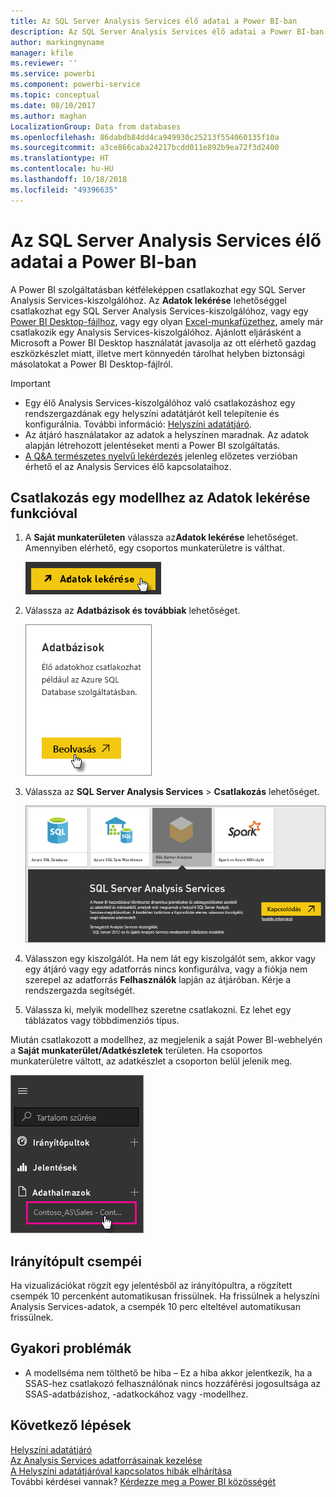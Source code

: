 ```yaml
---
title: Az SQL Server Analysis Services élő adatai a Power BI-ban
description: Az SQL Server Analysis Services élő adatai a Power BI-ban. Ez egy vállalati átjáróhoz konfigurált adatforrásban történik.
author: markingmyname
manager: kfile
ms.reviewer: ''
ms.service: powerbi
ms.component: powerbi-service
ms.topic: conceptual
ms.date: 08/10/2017
ms.author: maghan
LocalizationGroup: Data from databases
ms.openlocfilehash: 86dabdb84dd4ca949930c25213f554060135f10a
ms.sourcegitcommit: a3ce866caba24217bcdd011e892b9ea72f3d2400
ms.translationtype: HT
ms.contentlocale: hu-HU
ms.lasthandoff: 10/18/2018
ms.locfileid: "49396635"
---
```

# <a name="sql-server-analysis-services-live-data-in-power-bi"></a>Az SQL Server Analysis Services élő adatai a Power BI-ban
A Power BI szolgáltatásban kétféleképpen csatlakozhat egy SQL Server Analysis Services-kiszolgálóhoz. Az **Adatok lekérése** lehetőséggel csatlakozhat egy SQL Server Analysis Services-kiszolgálóhoz, vagy egy [Power BI Desktop-fájlhoz](service-desktop-files.md), vagy egy olyan [Excel-munkafüzethez](service-excel-workbook-files.md), amely már csatlakozik egy Analysis Services-kiszolgálóhoz. Ajánlott eljárásként a Microsoft a Power BI Desktop használatát javasolja az ott elérhető gazdag eszközkészlet miatt, illetve mert könnyedén tárolhat helyben biztonsági másolatokat a Power BI Desktop-fájlról.

 >[!IMPORTANT]
 >* Egy élő Analysis Services-kiszolgálóhoz való csatlakozáshoz egy rendszergazdának egy helyszíni adatátjárót kell telepítenie és konfigurálnia. További információ: [Helyszíni adatátjáró](service-gateway-onprem.md).
 >* Az átjáró használatakor az adatok a helyszínen maradnak.  Az adatok alapján létrehozott jelentéseket menti a Power BI szolgáltatás. 
 >* [A Q&A természetes nyelvű lekérdezés](service-q-and-a-direct-query.md) jelenleg előzetes verzióban érhető el az Analysis Services élő kapcsolataihoz.

## <a name="to-connect-to-a-model-from-get-data"></a>Csatlakozás egy modellhez az Adatok lekérése funkcióval
1. A **Saját munkaterületen** válassza az**Adatok lekérése** lehetőséget. Amennyiben elérhető, egy csoportos munkaterületre is válthat.
   
   ![](media/sql-server-analysis-services-tabular-data/connecttoas_getdatabutton.png)
2. Válassza az **Adatbázisok és továbbiak** lehetőséget.
   
   ![](media/sql-server-analysis-services-tabular-data/connecttoas_getdata_1.png)
3. Válassza az **SQL Server Analysis Services** > **Csatlakozás** lehetőséget. 
   
   ![](media/sql-server-analysis-services-tabular-data/connecttoas_getdata_2.png)
4. Válasszon egy kiszolgálót. Ha nem lát egy kiszolgálót sem, akkor vagy egy átjáró vagy egy adatforrás nincs konfigurálva, vagy a fiókja nem szerepel az adatforrás **Felhasználók** lapján az átjáróban. Kérje a rendszergazda segítségét.
5. Válassza ki, melyik modellhez szeretne csatlakozni. Ez lehet egy táblázatos vagy többdimenziós típus.

Miután csatlakozott a modellhez, az megjelenik a saját Power BI-webhelyén a **Saját munkaterület/Adatkészletek** területen. Ha csoportos munkaterületre váltott, az adatkészlet a csoporton belül jelenik meg.

![](media/sql-server-analysis-services-tabular-data/connecttoas_dataset_5.png)

## <a name="dashboard-tiles"></a>Irányítópult csempéi
Ha vizualizációkat rögzít egy jelentésből az irányítópultra, a rögzített csempék 10 percenként automatikusan frissülnek. Ha frissülnek a helyszíni Analysis Services-adatok, a csempék 10 perc elteltével automatikusan frissülnek.

## <a name="common-issues"></a>Gyakori problémák

* A modellséma nem tölthető be hiba – Ez a hiba akkor jelentkezik, ha a SSAS-hez csatlakozó felhasználónak nincs hozzáférési jogosultsága az SSAS-adatbázishoz, -adatkockához vagy -modellhez.

## <a name="next-steps"></a>Következő lépések
[Helyszíni adatátjáró](service-gateway-onprem.md)  
[Az Analysis Services adatforrásainak kezelése](service-gateway-enterprise-manage-ssas.md)  
[A Helyszíni adatátjáróval kapcsolatos hibák elhárítása](service-gateway-onprem-tshoot.md)  
További kérdései vannak? [Kérdezze meg a Power BI közösségét](http://community.powerbi.com/)